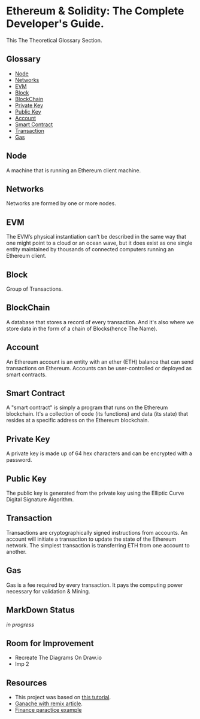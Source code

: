 # Ethereum & Solidity: The Complete Developer's Guide.
 This The Theoretical Glossary Section.

## Glossary
* [Node](#node)
* [Networks](#networks)
* [EVM](#EVM)
* [Block](block)
* [BlockChain](#blockChain)
* [Private Key](#private-key)
* [Public Key](#public-key)
* [Account](#account)
* [Smart Contract](#smart-contract)
* [Transaction](#transaction)
* [Gas](#gas)


## Node

 A machine that is running an Ethereum client machine.

## Networks

Networks are formed by one or more nodes.

## EVM
 The EVM’s physical instantiation can’t be described in the same way that one might point to a cloud or an ocean wave, but it does exist as one single entity maintained by thousands of connected computers running an Ethereum client.

## Block
 Group of Transactions.

## BlockChain
 A database that stores a record of every transaction. And it's also where we store data in the form of a chain of Blocks(hence The Name).

## Account
An Ethereum account is an entity with an ether (ETH) balance that can send transactions on Ethereum. Accounts can be user-controlled or deployed as smart contracts.

## Smart Contract
A "smart contract" is simply a program that runs on the Ethereum blockchain. It's a collection of code (its functions) and data (its state) that resides at a specific address on the Ethereum blockchain.

## Private Key 
A private key is made up of 64 hex characters and can be encrypted with a password.

## Public Key 

 The public key is generated from the private key using the Elliptic Curve Digital Signature Algorithm.

## Transaction
 Transactions are cryptographically signed instructions from accounts. An account will initiate a transaction to update the state of the Ethereum network. The simplest transaction is transferring ETH from one account to another.

## Gas
 Gas is a fee required by every transaction. It pays the computing power necessary for validation & Mining.

## MarkDown Status
 _in progress_ 

## Room for Improvement

- Recreate The Diagrams On Draw.io
- Imp 2

## Resources
- This project was based on [this tutorial](https://www.udemy.com/course/ethereum-and-solidity-the-complete-developers-guide/).
- [Ganache with remix article](https://medium.com/@kacharlabhargav21/using-ganache-with-remix-and-metamask-446fe5748ccf).
- [Finance paractice example](https://github.com/vmieres/Smart-contracts-with-Solidity)

